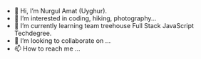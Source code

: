 - 👋 Hi, I’m Nurgul Amat (Uyghur).
- 👀 I’m interested in coding, hiking, photography...
- 🌱 I’m currently learning team treehouse Full Stack JavaScript Techdegree.
- 💞️ I’m looking to collaborate on ...
- 📫 How to reach me ...

<!---
nurgul212/nurgul212 is a ✨ special ✨ repository because its `README.md` (this file) appears on your GitHub profile.
You can click the Preview link to take a look at your changes.
--->
